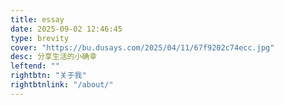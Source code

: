 ```yaml
---
title: essay
date: 2025-09-02 12:46:45
type: brevity
cover: "https://bu.dusays.com/2025/04/11/67f9202c74ecc.jpg"
desc: 分享生活的小确幸
leftend: ""
rightbtn: "关于我"
rightbtnlink: "/about/"
---
```

